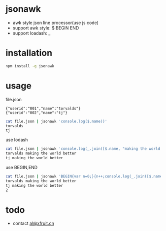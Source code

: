 # jsonawk

- awk style json line processor(use js code)
- support awk style: $ BEGIN END
- support loadash: _

# installation
```sh
npm install -g jsonawk
```

# usage
file.json
```
{"userid":"001","name":"torvalds"}
{"userid":"002","name":"tj"}
```

```sh
cat file.json | jsonawk 'console.log($.name))'
torvalds
tj
```


use lodash
```sh
cat file.json | jsonawk 'console.log(_.join([$.name, "making the world better"], " "))'
torvalds making the world better
tj making the world better
```

use BEGIN,END
```sh
cat file.json | jsonawk 'BEGIN{var n=0;}{n++;console.log(_.join([$.name, "making the world better"], " "))  }END{console.log(n)}' 
torvalds making the world better
tj making the world better
2
```
# todo
- contact al@xfruit.cn

